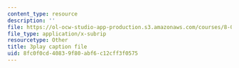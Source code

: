 ```yaml
---
content_type: resource
description: ''
file: https://ol-ocw-studio-app-production.s3.amazonaws.com/courses/8-01sc-classical-mechanics-fall-2016/8fc0f0cd40839f80abf6c12cff3f0575_yLb_a1EE888.srt
file_type: application/x-subrip
resourcetype: Other
title: 3play caption file
uid: 8fc0f0cd-4083-9f80-abf6-c12cff3f0575
---
```

